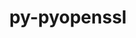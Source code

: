 ---
title: "py-pyopenssl"
layout: cache
categories: [package, v0.18.1]
meta: {"versions": ["19.0.0"], "compilers": ["gcc@=7.5.0"], "oss": ["ubuntu18.04"], "platforms": ["linux"], "targets": ["x86_64"], "stacks": ["e4s", "root"], "num_specs": 1, "num_specs_by_stack": {"root": 1, "e4s": 1}}
spec_details: [{"hash": "qf7gy2yy7shr6dagftpjqjgzudrchigt", "compiler": "gcc@=7.5.0", "versions": ["19.0.0"], "os": "ubuntu18.04", "platform": "linux", "target": "x86_64", "variants": [], "stacks": ["root", "e4s"], "size": "-", "tarball": "https://binaries.spack.io/v0.18.1/build_cache/linux-ubuntu18.04-x86_64/gcc-7.5.0/py-pyopenssl-19.0.0/linux-ubuntu18.04-x86_64-gcc-7.5.0-py-pyopenssl-19.0.0-qf7gy2yy7shr6dagftpjqjgzudrchigt.spack"}]
---